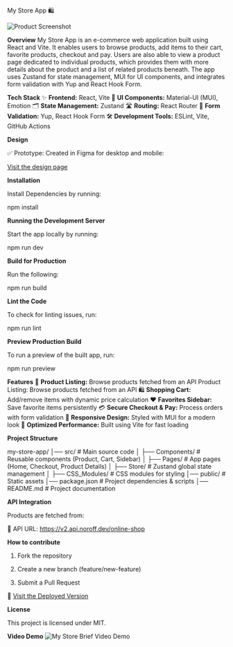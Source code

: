 My Store App 🛍️

![Product Screenshot](../mystore/src/Images/ProductScreenShot.png)

**Overview**
My Store App is an e-commerce web application built using React and Vite. It enables users to browse products, add items to their cart, favorite products, checkout and pay. Users are also able to view a product page dedicated to individual products, which provides them with more details about the product and a list of related products beneath. The app uses Zustand for state management, MUI for UI components, and integrates form validation with Yup and React Hook Form.

**Tech Stack**
✨ **Frontend:** React, Vite
🎨 **UI Components:** Material-UI (MUI), Emotion
🗂️ **State Management:** Zustand
🛣️ **Routing:** React Router
📝 **Form Validation:** Yup, React Hook Form
🛠️ **Development Tools:** ESLint, Vite, GitHub Actions

**Design**

✅ Prototype: Created in Figma for desktop and mobile:

[Visit the design page](https://www.figma.com/design/DUTVlbY10PKQkLFLsX4amx/E-commerce-store?node-id=0-1&t=bME8PMQSrX5I6Qgb-1)

**Installation**

Install Dependencies by running:

npm install

**Running the Development Server**

Start the app locally by running:

npm run dev

**Build for Production**

Run the following:

npm run build

**Lint the Code**

To check for linting issues, run:

npm run lint

**Preview Production Build**

To run a preview of the built app, run:

npm run preview

**Features**
🛒 **Product Listing:**
Browse products fetched from an API Product Listing: Browse products fetched from an API
🛍️ **Shopping Cart:**
Add/remove items with dynamic price calculation
❤️ **Favorites Sidebar:**
Save favorite items persistently
💳 **Secure Checkout & Pay:**
Process orders with form validation
🎨 **Responsive Design:**
Styled with MUI for a modern look
🚀 **Optimized Performance:**
Built using Vite for fast loading

**Project Structure**

my-store-app/
│── src/ # Main source code
│ ├── Components/ # Reusable components (Product, Cart, Sidebar)
│ ├── Pages/ # App pages (Home, Checkout, Product Details)
│ ├── Store/ # Zustand global state management
│ ├── CSS_Modules/ # CSS modules for styling
│── public/ # Static assets
│── package.json # Project dependencies & scripts
│── README.md # Project documentation

**API Integration**

Products are fetched from:

🔗 API URL: https://v2.api.noroff.dev/online-shop

**How to contribute**

1. Fork the repository

2. Create a new branch (feature/new-feature)

3. Submit a Pull Request

🚀 [Visit the Deployed Version](https://easybuyonline.netlify.app/)

**License**

This project is licensed under MIT.

**Video Demo**
![My Store Brief Video Demo](../mystore/src/Videos/ScreenRecording2025-05-29at11.12.09-ezgif.com-video-to-gif-converter.gif)
